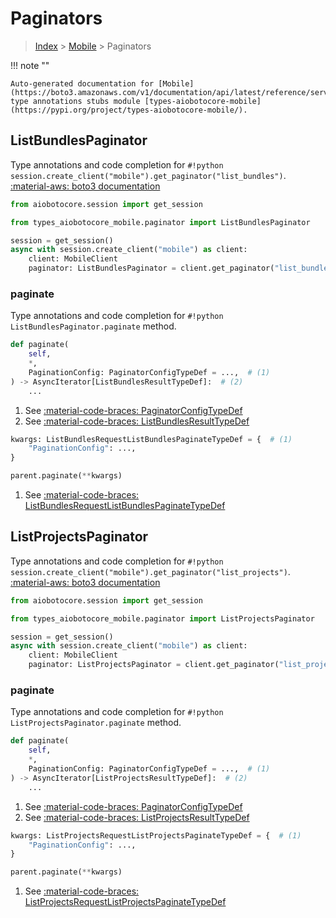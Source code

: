 # Paginators

> [Index](../README.md) > [Mobile](./README.md) > Paginators

!!! note ""

    Auto-generated documentation for [Mobile](https://boto3.amazonaws.com/v1/documentation/api/latest/reference/services/mobile.html#Mobile)
    type annotations stubs module [types-aiobotocore-mobile](https://pypi.org/project/types-aiobotocore-mobile/).

## ListBundlesPaginator

Type annotations and code completion for `#!python session.create_client("mobile").get_paginator("list_bundles")`.
[:material-aws: boto3 documentation](https://boto3.amazonaws.com/v1/documentation/api/latest/reference/services/mobile.html#Mobile.Paginator.ListBundles)

```python title="Usage example"
from aiobotocore.session import get_session

from types_aiobotocore_mobile.paginator import ListBundlesPaginator

session = get_session()
async with session.create_client("mobile") as client:
    client: MobileClient
    paginator: ListBundlesPaginator = client.get_paginator("list_bundles")
```


### paginate

Type annotations and code completion for `#!python ListBundlesPaginator.paginate` method.

```python title="Method definition"
def paginate(
    self,
    *,
    PaginationConfig: PaginatorConfigTypeDef = ...,  # (1)
) -> AsyncIterator[ListBundlesResultTypeDef]:  # (2)
    ...
```

1. See [:material-code-braces: PaginatorConfigTypeDef](./type_defs.md#paginatorconfigtypedef) 
2. See [:material-code-braces: ListBundlesResultTypeDef](./type_defs.md#listbundlesresulttypedef) 


```python title="Usage example with kwargs"
kwargs: ListBundlesRequestListBundlesPaginateTypeDef = {  # (1)
    "PaginationConfig": ...,
}

parent.paginate(**kwargs)
```

1. See [:material-code-braces: ListBundlesRequestListBundlesPaginateTypeDef](./type_defs.md#listbundlesrequestlistbundlespaginatetypedef) 
## ListProjectsPaginator

Type annotations and code completion for `#!python session.create_client("mobile").get_paginator("list_projects")`.
[:material-aws: boto3 documentation](https://boto3.amazonaws.com/v1/documentation/api/latest/reference/services/mobile.html#Mobile.Paginator.ListProjects)

```python title="Usage example"
from aiobotocore.session import get_session

from types_aiobotocore_mobile.paginator import ListProjectsPaginator

session = get_session()
async with session.create_client("mobile") as client:
    client: MobileClient
    paginator: ListProjectsPaginator = client.get_paginator("list_projects")
```


### paginate

Type annotations and code completion for `#!python ListProjectsPaginator.paginate` method.

```python title="Method definition"
def paginate(
    self,
    *,
    PaginationConfig: PaginatorConfigTypeDef = ...,  # (1)
) -> AsyncIterator[ListProjectsResultTypeDef]:  # (2)
    ...
```

1. See [:material-code-braces: PaginatorConfigTypeDef](./type_defs.md#paginatorconfigtypedef) 
2. See [:material-code-braces: ListProjectsResultTypeDef](./type_defs.md#listprojectsresulttypedef) 


```python title="Usage example with kwargs"
kwargs: ListProjectsRequestListProjectsPaginateTypeDef = {  # (1)
    "PaginationConfig": ...,
}

parent.paginate(**kwargs)
```

1. See [:material-code-braces: ListProjectsRequestListProjectsPaginateTypeDef](./type_defs.md#listprojectsrequestlistprojectspaginatetypedef) 
